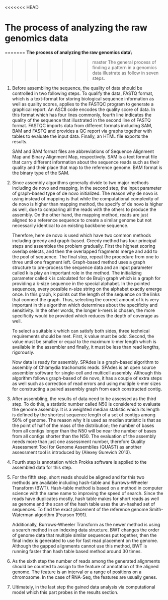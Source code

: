 <<<<<<< HEAD
# The process of analyzing the raw genomics data

=======
**The process of analyzing the raw genomics data**\
>>>>>>> master
The general process of finding a pattern in a genomics data illustrate as follow in seven steps.

1. Before assembling the sequence, the quality of data should be controlled in two following steps. To qualify the data, FASTQ format, which is a text-format for storing biological sequence information as well as quality scores, applies to the FASTQC program to generate a graphical report. An ASCII code encodes the quality score of data. In this format which has four lines commonly, fourth line indicates the quality of the sequence that illustrated in the second line of FASTQ format. FASTQC imports data from different formats including SAM, BAM and FASTQ and provides a QC report via graphs together with tables to evaluate the input data. Finally, an HTML file exports the results.

    SAM and BAM format files are abbreviations of Sequence Alignment Map and Binary Alignment Map, respectively. SAM is a text format file that carry different information about the sequence reads such as their quality and their place that map to the reference genome. BAM format is the binary type of the SAM.

2. Since assembly algorithms generally divide to two major methods including de novo and mapping, in the second step, the input parameter of graph-based type of de novo initialized. The reason why de novo is using instead of mapping is that while the computational complexity of de novo is higher than mapping method, the specify of de novo is higher as well, due to comparing all the reads with the others to produce the assembly. On the other hand, the mapping method, reads are just aligned to a reference sequence to create a similar genome but not necessarily identical to an existing backbone sequence.

    Therefore, here de novo is used which have two common methods including greedy and graph-based. Greedy method has four principal steps and assembles the problem gradually. First the highest scoring overlap selects, and then the overlapped fragments merge and add to the pool of sequence. The final step, repeat the procedure from one to three until one fragment left. Graph-based method uses a graph structure to pre-process the sequence data and an input parameter called k is play an important role in the method. The initializing parameter called k is calculated for de Bruijn graph which is a graph for providing a k-size sequence in the special alphabet. In the pointed sequences, every possible n-size string on the alphabet exactly emerge once. In this graph, k points out the length of the sequence on the links that connect the graph. Thus, selecting the correct amount of k is very important in this algorithm which determines about the specificity and sensitivity. In the other words, the longer k-mers is chosen, the more specificity would be provided which reduces the depth of coverage as well.

    To select a suitable k which can satisfy both sides, three technical requirements should be met. First, k value must be odd. Second, the value must be smaller or equal to the maximum k-mer length which is available in the assembler and finally, it must be less than read lengths, rigorously.

    Now data is ready for assembly. SPAdes is a graph-based algorithm to assembly of Chlamydia trachomatis reads. SPAdes is an open source assembler software for single-cell and multicell assembly. Although this algorithm follows graph-based of de novo, it has a couple of extra steps as well such as correction of read errors and using multiple k-mer sizes for constructing a paired assembly graph from each constructed contig.

3. After assembling, the results of data need to be assessed as the third step. To do this, a statistic number called N50 is considered to evaluate the genome assembly. It is a weighted median statistic which its length is defined by the shortest sequence length of a set of contigs among 50% of genome. The reason why it is used as median statistic is that as the point of half of the mass of the distribution; the number of bases from all contigs longer than the N50 will be near the number of bases from all contigs shorter than the N50. The evaluation of the assembly needs more than just one assessment number, therefore Quality Assessment Tool for Genome Assemblies (QUAST) as another assessment tool is introduced by (Alexey Gurevich 2013).

4. Fourth step is annotation which Prokka software is applied to the assembled data for this step.

5. For the fifth step, short reads should be aligned and for this two methods are available including hash-table and Burrows-Wheeler Transform (BWT). Hash-table method is based on a method in computer science with the same name to improving the speed of search. Since the reads have duplicates mostly, hash table makes for short reads as well as genome and the scan of the hash table uses the un-hashed set of sequences. To find the exact placement of the reference genome Smith-Waterman algorithm (Pearson 1991).

    Additionally, Burrows-Wheeler Transform as the newer method is using a search method in an indexing data structure. BWT changes the order of genome data that multiple similar sequences put together, then the final index is generated to use for fast read placement on the genome. Although the gapped alignments cannot use this method, BWT is running faster than hash table based method around 30 times.

6. As the sixth step the number of reads among the generated alignments should be counted to assign to the feature of annotation of the aligned genome. The feature is an interval or a range of positions on a chromosome. In the case of RNA-Seq, the features are usually genes.

7. Ultimately, in the last step the gained data analysis via computational model which this part probes in the results section.